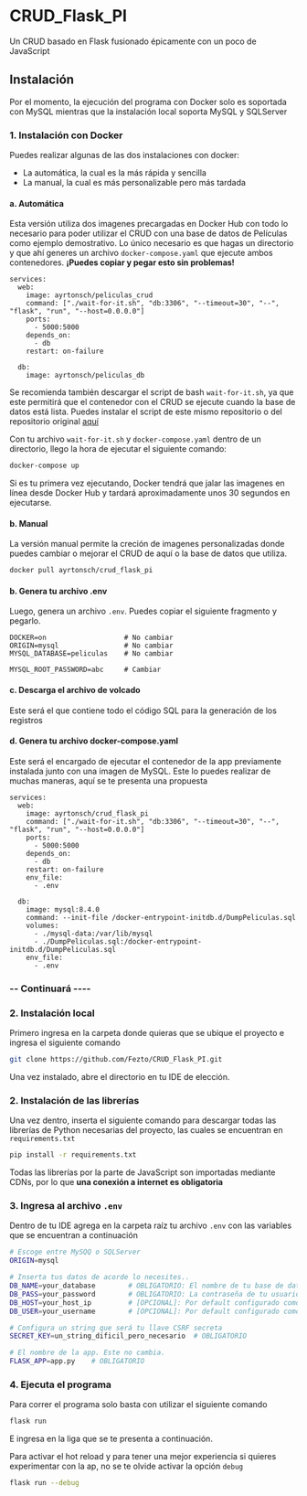 # CRUD_Flask_PI
 Un CRUD basado en Flask fusionado épicamente con un poco de JavaScript

## Instalación

Por el momento, la ejecución del programa con Docker solo es soportada con MySQL mientras que la instalación local soporta MySQL y SQLServer

### 1. Instalación con Docker

Puedes realizar algunas de las dos instalaciones con docker:
 * La automática, la cual es la más rápida y sencilla
 * La manual, la cual es más personalizable pero más tardada

#### a. Automática
Esta versión utiliza dos imagenes precargadas en Docker Hub con todo lo necesario para poder utilizar el CRUD con una base de datos de Películas como ejemplo demostrativo. Lo único necesario es que hagas un directorio y que ahí generes un archivo ``docker-compose.yaml`` que ejecute ambos contenedores. **¡Puedes copiar y pegar esto sin problemas!**

```
services:
  web:
    image: ayrtonsch/peliculas_crud
    command: ["./wait-for-it.sh", "db:3306", "--timeout=30", "--", "flask", "run", "--host=0.0.0.0"]
    ports:
      - 5000:5000
    depends_on:
      - db
    restart: on-failure

  db:
    image: ayrtonsch/peliculas_db
```

Se recomienda también descargar el script de bash ``wait-for-it.sh``, ya que este permitirá que el contenedor con el CRUD se ejecute cuando la base de datos está lista. Puedes instalar el script de este mismo repositorio o del repositorio original [aquí](https://github.com/vishnubob/wait-for-it)

Con tu archivo ``wait-for-it.sh`` y ``docker-compose.yaml`` dentro de un directorio, llego la hora de ejecutar el siguiente comando:
```bash
docker-compose up
```
Si es tu primera vez ejecutando, Docker tendrá que jalar las imagenes en línea desde Docker Hub y tardará aproximadamente unos 30 segundos en ejecutarse.


#### b. Manual
La versión manual permite la creción de imagenes personalizadas donde puedes cambiar o mejorar el CRUD de aquí o la base de datos que utiliza.
```bash
docker pull ayrtonsch/crud_flask_pi
```

#### b. Genera tu archivo .env
Luego, genera un archivo ``.env``. Puedes copiar el siguiente fragmento y pegarlo.

```
DOCKER=on                   # No cambiar
ORIGIN=mysql                # No cambiar
MYSQL_DATABASE=peliculas    # No cambiar

MYSQL_ROOT_PASSWORD=abc     # Cambiar
```

#### c. Descarga el archivo de volcado
Este será el que contiene todo el código SQL para la generación de los registros


#### d. Genera tu archivo docker-compose.yaml
Este será el encargado de ejecutar el contenedor de la app previamente instalada junto con una imagen de MySQL. Este lo puedes realizar de muchas maneras, aquí se te presenta una propuesta

```
services:
  web:
    image: ayrtonsch/crud_flask_pi
    command: ["./wait-for-it.sh", "db:3306", "--timeout=30", "--", "flask", "run", "--host=0.0.0.0"]
    ports:
      - 5000:5000
    depends_on:
      - db
    restart: on-failure
    env_file:
      - .env

  db:
    image: mysql:8.4.0
    command: --init-file /docker-entrypoint-initdb.d/DumpPeliculas.sql
    volumes:
      - ./mysql-data:/var/lib/mysql
      - ./DumpPeliculas.sql:/docker-entrypoint-initdb.d/DumpPeliculas.sql
    env_file:
      - .env
```
### -- Continuará ----


### 2. Instalación local
Primero ingresa en la carpeta donde quieras que se ubique el proyecto e ingresa el siguiente comando
```bash
git clone https://github.com/Fezto/CRUD_Flask_PI.git
```
Una vez instalado, abre el directorio en tu IDE de elección.

### 2. Instalación de las librerías
Una vez dentro, inserta el siguiente comando para descargar todas las librerías de Python necesarias del proyecto, las cuales se encuentran en ``requirements.txt``
```bash
pip install -r requirements.txt
```
Todas las librerías por la parte de JavaScript son importadas mediante CDNs, por lo que **una conexión a internet es obligatoria**

### 3. Ingresa al archivo ``.env``
Dentro de tu IDE agrega en la carpeta raíz tu archivo ``.env`` con las variables que se encuentran a continuación
```bash
# Escoge entre MySQQ o SQLServer
ORIGIN=mysql

# Inserta tus datos de acorde lo necesites..
DB_NAME=your_database        # OBLIGATORIO: El nombre de tu base de datos
DB_PASS=your_password        # OBLIGATORIO: La contraseña de tu usuario
DB_HOST=your_host_ip         # [OPCIONAL]: Por default configurado como "localhost"
DB_USER=your_username        # [OPCIONAL]: Por default configurado como "root"

# Configura un string que será tu llave CSRF secreta
SECRET_KEY=un_string_dificil_pero_necesario  # OBLIGATORIO

# El nombre de la app. Este no cambia.
FLASK_APP=app.py    # OBLIGATORIO

```

### 4. Ejecuta el programa
Para correr el programa solo basta con utilizar el siguiente comando
```bash
flask run
```
E ingresa en la liga que se te presenta a continuación.

Para activar el hot reload y para tener una mejor experiencia si quieres experimentar con la ap, no se te olvide activar la opción ``debug``
```bash
flask run --debug
```